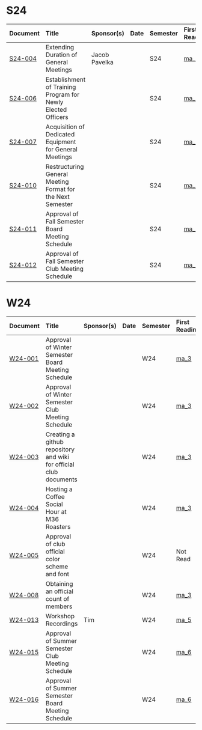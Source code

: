 # S24

| Document              | Title                                                        | Sponsor(s)   | Date   | Semester   | First Reading               | Approved   | Minutes   |
|:----------------------|:-------------------------------------------------------------|:-------------|:-------|:-----------|:----------------------------|:-----------|:----------|
| [S24-004](S24-004.md) | Extending Duration of General Meetings                       |       Jacob Pavelka       |        | S24        | [ma_9](../meetings/ma_9.md) |     Yes       |           |
| [S24-006](S24-006.md) | Establishment of Training Program for Newly Elected Officers |              |        | S24        | [ma_9](../meetings/ma_9.md) |        Yes    |           |
| [S24-007](S24-007.md) | Acquisition of Dedicated Equipment for General Meetings      |              |        | S24        | [ma_9](../meetings/ma_9.md) |            |           |
| [S24-010](S24-010.md) | Restructuring General Meeting Format for the Next Semester   |              |        | S24        | [ma_9](../meetings/ma_9.md) |      Yes      |           |
| [S24-011](S24-011.md) | Approval of Fall Semester Board Meeting Schedule             |              |        | S24        | [ma_9](../meetings/ma_9.md) |    Yes        |           |
| [S24-012](S24-012.md) | Approval of Fall Semester Club Meeting Schedule              |              |        | S24        | [ma_9](../meetings/ma_9.md) |       Yes     |           |

# W24

| Document              | Title                                                             | Sponsor(s)   | Date   | Semester   | First Reading               | Approved   | Minutes   |
|:----------------------|:------------------------------------------------------------------|:-------------|:-------|:-----------|:----------------------------|:-----------|:----------|
| [W24-001](W24-001.md) | Approval of Winter Semester Board Meeting Schedule                |              |        | W24        | [ma_3](../meetings/ma_3.md)               |   Yes         |           |
| [W24-002](W24-002.md) | Approval of Winter Semester Club Meeting Schedule                 |              |        | W24        | [ma_3](../meetings/ma_3.md)               |      Yes      |           |
| [W24-003](W24-003.md) | Creating a github repository and wiki for official club documents |              |        | W24        | [ma_3](../meetings/ma_3.md)               |       Yes     |          |
| [W24-004](W24-004.md) | Hosting a Coffee Social Hour at M36 Roasters                      |              |        | W24        | [ma_3](../meetings/ma_3.md)               |       Yes     |           |
| [W24-005](W24-005.md) | Approval of club official color scheme and font                   |              |        | W24        | Not Read               |      -      |       -    |
| [W24-008](W24-008.md) | Obtaining an official count of members                            |              |        | W24        | [ma_3](../meetings/ma_3.md)               |     Yes       |           |
| [W24-013](W24-013.md) | Workshop Recordings                                               |      Tim        |        | W24        | [ma_5](../meetings/ma_5.md) |  Yes          |           |
| [W24-015](W24-015.md) | Approval of Summer Semester Club Meeting Schedule                 |              |        | W24        | [ma_6](../meetings/ma_6.md) |      Yes      |           |
| [W24-016](W24-016.md) | Approval of Summer Semester Board Meeting Schedule                |              |        | W24        | [ma_6](../meetings/ma_6.md) |      Yes      |           |

